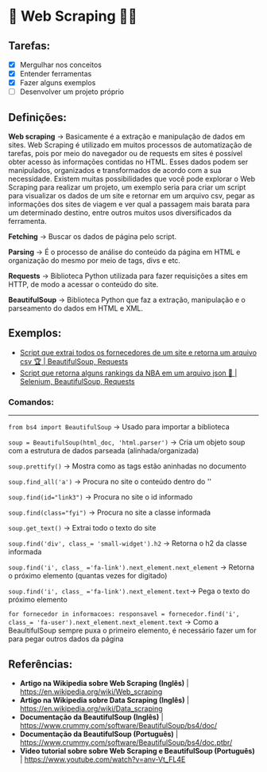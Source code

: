 # :space_invader: Web Scraping :man_technologist:

## Tarefas:
- [x] Mergulhar nos conceitos 
- [x] Entender ferramentas
- [x] Fazer alguns exemplos
- [ ] Desenvolver um projeto próprio 

## **Definições:**

**Web scraping** -> Basicamente é a extração e manipulação de dados em sites. Web Scraping é utilizado em muitos processos de automatização de tarefas, pois por meio do navegador ou de requests em sites é possível obter acesso às informações contidas no HTML. Esses dados podem ser manipulados, organizados e transformados de acordo com a sua necessidade. Existem muitas possibilidades que você pode explorar o Web Scraping para realizar um projeto, um exemplo seria para criar um script para visualizar os dados de um site e retornar em um arquivo csv, pegar as informações dos sites de viagem e ver qual a passagem mais barata para um determinado destino, entre outros muitos usos diversificados da ferramenta.

**Fetching** -> Buscar os dados de página pelo script.

**Parsing** -> É o processo de análise do conteúdo da página em HTML e organização do mesmo por meio de tags, divs e etc.

**Requests** -> Biblioteca Python utilizada para fazer requisições a sites em HTTP, de modo a acessar o conteúdo do site.

**BeautifulSoup** -> Biblioteca Python que faz a extração, manipulação e o parseamento do dados em HTML e XML.

## **Exemplos:**
- [Script que extrai todos os fornecedores de um site e retorna um arquivo csv :trophy: | BeautifulSoup, Requests](https://github.com/David-Matos-Sousa/Web-Scraping/blob/master/main.py) 
- [Script que retorna alguns rankings da NBA em um arquivo json :basketball: | Selenium, BeautifulSoup, Requests](https://github.com/David-Matos-Sousa/Web-Scraping/blob/master/Exemplo_02.py)
### **Comandos:**
***
 `from bs4 import BeautifulSoup` -> Usado para importar a biblioteca
 
`soup = BeautifulSoup(html_doc, 'html.parser')` -> Cria um objeto soup com a estrutura de dados parseada (alinhada/organizada)

`soup.prettify()` -> Mostra como as tags estão aninhadas no documento

`soup.find_all('a')` -> Procura no site o conteúdo dentro do ''

`soup.find(id="link3")` -> Procura no site o id informado

`soup.find(class="fyi")` -> Procura no site a classe informada

`soup.get_text()` -> Extrai todo o texto do site

`soup.find('div', class_= 'small-widget').h2` -> Retorna o h2 da classe informada

`soup.find('i', class_ ='fa-link').next_element.next_element` -> Retorna o próximo elemento (quantas vezes for digitado)

`soup.find('i', class_ ='fa-link').next_element.text`-> Pega o texto do próximo elemento

`for fornecedor in informacoes:
  responsavel = fornecedor.find('i', class_= 'fa-user').next_element.next_element.text` -> Como a BeaultifulSoup sempre puxa o primeiro elemento, é necessário fazer um for para pegar outros dados da página 

## **Referências**: 
- **Artigo na Wikipedia sobre Web Scraping (Inglês)** | https://en.wikipedia.org/wiki/Web_scraping
- **Artigo na Wikipedia sobre Data Scraping (Inglês)** | https://en.wikipedia.org/wiki/Data_scraping 
- **Documentação da BeautifulSoup (Inglês)** | https://www.crummy.com/software/BeautifulSoup/bs4/doc/ 
- **Documentação da BeautifulSoup (Português)** | https://www.crummy.com/software/BeautifulSoup/bs4/doc.ptbr/
- **Video tutorial sobre sobre Web Scraping e BeautifulSoup (Português)** | https://www.youtube.com/watch?v=anv-Vt_FL4E
